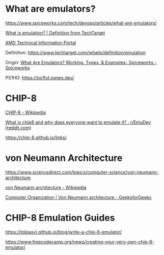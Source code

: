 # What are emulators?

https://www.spiceworks.com/tech/devops/articles/what-are-emulators/

[What is emulation? | Definition from TechTarget](https://www.techtarget.com/whatis/definition/emulation)

[AMD Technical Information Portal](https://docs.amd.com/r/2021.1-English/ug1393-vitis-application-acceleration/Software-Emulation)

Definition: https://www.techtarget.com/whatis/definition/emulation

Origin: [What Are Emulators? Working, Types, & Examples- Spiceworks - Spiceworks](https://www.spiceworks.com/tech/devops/articles/what-are-emulators/)

PS1HD:
https://ps1hd.pages.dev/


# CHIP-8

[CHIP-8 - Wikipedia](https://en.wikipedia.org/wiki/CHIP-8)

[What is chip8 and why does everyone want to emulate it? : r/EmuDev (reddit.com)](https://www.reddit.com/r/EmuDev/comments/6lgzzd/what_is_chip8_and_why_does_everyone_want_to/)

https://chip-8.github.io/links/


# von Neumann Architecture

https://www.sciencedirect.com/topics/computer-science/von-neumann-architecture

[von Neumann architecture - Wikipedia](https://en.wikipedia.org/wiki/Von_Neumann_architecture)

[Computer Organization | Von Neumann architecture - GeeksforGeeks](https://www.geeksforgeeks.org/computer-organization-von-neumann-architecture/)



# CHIP-8 Emulation Guides

https://tobiasvl.github.io/blog/write-a-chip-8-emulator/

https://www.freecodecamp.org/news/creating-your-very-own-chip-8-emulator/

